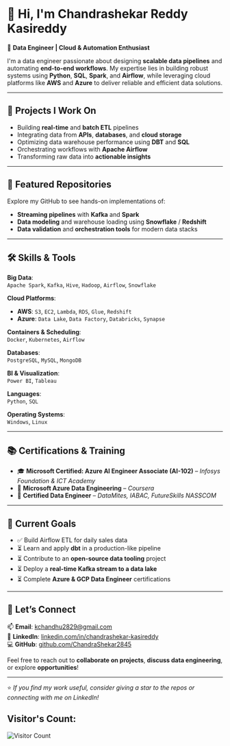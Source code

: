 # 👋 Hi, I'm Chandrashekar Reddy Kasireddy

🚀 **Data Engineer | Cloud & Automation Enthusiast**

I'm a data engineer passionate about designing **scalable data pipelines** and automating **end-to-end workflows**. My expertise lies in building robust systems using **Python**, **SQL**, **Spark**, and **Airflow**, while leveraging cloud platforms like **AWS** and **Azure** to deliver reliable and efficient data solutions.

---

## 🔧 Projects I Work On
- Building **real-time** and **batch ETL** pipelines  
- Integrating data from **APIs**, **databases**, and **cloud storage**  
- Optimizing data warehouse performance using **DBT** and **SQL**  
- Orchestrating workflows with **Apache Airflow**  
- Transforming raw data into **actionable insights**  

---

## 📂 Featured Repositories
Explore my GitHub to see hands-on implementations of:
- **Streaming pipelines** with **Kafka** and **Spark**
- **Data modeling** and warehouse loading using **Snowflake** / **Redshift**
- **Data validation** and **orchestration tools** for modern data stacks

---

## 🛠️ Skills & Tools

**Big Data**:  
`Apache Spark`, `Kafka`, `Hive`, `Hadoop`, `Airflow`, `Snowflake`  

**Cloud Platforms**:  
- **AWS**: `S3`, `EC2`, `Lambda`, `RDS`, `Glue`, `Redshift`  
- **Azure**: `Data Lake`, `Data Factory`, `Databricks`, `Synapse`

**Containers & Scheduling**:  
`Docker`, `Kubernetes`, `Airflow`

**Databases**:  
`PostgreSQL`, `MySQL`, `MongoDB`

**BI & Visualization**:  
`Power BI`, `Tableau`

**Languages**:  
`Python`, `SQL`

**Operating Systems**:  
`Windows`, `Linux`

---

## 📚 Certifications & Training

- 🎓 **Microsoft Certified: Azure AI Engineer Associate (AI-102)** – *Infosys Foundation & ICT Academy*  
- 🧠 **Microsoft Azure Data Engineering** – *Coursera*  
- 🧪 **Certified Data Engineer** – *DataMites, IABAC, FutureSkills NASSCOM*  

---

## 🎯 Current Goals

- ✅ Build Airflow ETL for daily sales data  
- ⏳ Learn and apply **dbt** in a production-like pipeline  
- ⏳ Contribute to an **open-source data tooling** project  
- ⏳ Deploy a **real-time Kafka stream to a data lake**  
- ⏳ Complete **Azure & GCP Data Engineer** certifications  

---

## 🤝 Let’s Connect

📫 **Email**: [kchandhu2829@gmail.com](mailto:kchandhu2829@gmail.com)  
🔗 **LinkedIn**: [linkedin.com/in/chandrashekar-kasireddy](https://www.linkedin.com/in/chandrashekar-kasireddy)  
💻 **GitHub**: [github.com/ChandraShekar2845](https://github.com/ChandraShekar2845)  

Feel free to reach out to **collaborate on projects**, **discuss data engineering**, or explore **opportunities**!

---

⭐ *If you find my work useful, consider giving a star to the repos or connecting with me on LinkedIn!*

## Visitor's Count:

![Visitor Count](https://profile-counter.glitch.me/ChandraShekar2845/count.svg)
